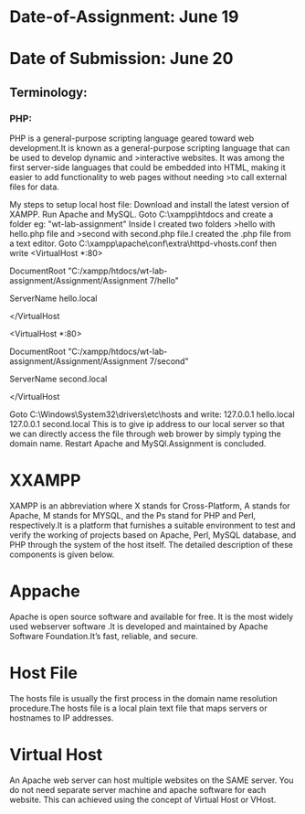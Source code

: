 <h1>Date-of-Assignment: June 19</h1>
<h1>Date of Submission: June 20</h1>
<h2>Terminology:</h2>
<h3>PHP:</h3>
PHP is a general-purpose scripting language geared toward web development.It is known as a general-purpose scripting language that can be used to develop dynamic and >interactive websites. It was among the first server-side languages that could be embedded into HTML, making it easier to add functionality to web pages without needing >to call external files for data.

My steps to setup local host file:
Download and install the latest version of XAMPP.
Run Apache and MySQL.
Goto C:\xampp\htdocs and create a folder eg: "wt-lab-assignment"
Inside I created two folders >hello with hello.php file and >second with second.php file.I created the .php file from a text editor.
Goto C:\xampp\apache\conf\extra\httpd-vhosts.conf then write
<VirtualHost *:80>

DocumentRoot "C:/xampp/htdocs/wt-lab-assignment/Assignment/Assignment 7/hello"

ServerName hello.local

</VirtualHost

<VirtualHost *:80>

DocumentRoot "C:/xampp/htdocs/wt-lab-assignment/Assignment/Assignment 7/second"

ServerName second.local

</VirtualHost

Goto C:\Windows\System32\drivers\etc\hosts and write:
127.0.0.1 hello.local
127.0.0.1 second.local
This is to give ip address to our local server so that we can directly access the file through web brower by simply typing the domain name.
Restart Apache and MySQl.Assignment is concluded.

# XXAMPP
XAMPP is an abbreviation where X stands for Cross-Platform, A stands for Apache, M stands for MYSQL, and the Ps stand for PHP and Perl, respectively.It is a platform that furnishes a suitable environment to test and verify the working of projects based on Apache, Perl, MySQL database, and PHP through the system of the host itself. The detailed description of these components is given below.

# Appache
Apache is open source software and available for free. It is the most widely used webserver software .It is developed and maintained by Apache Software Foundation.It’s fast, reliable, and secure.

# Host File
The hosts file is usually the first process in the domain name resolution procedure.The hosts file is a local plain text file that maps servers or hostnames to IP addresses.

# Virtual Host
An Apache web server can host multiple websites on the SAME server. You do not need separate server machine and apache software for each website. This can achieved using the concept of Virtual Host or VHost.
